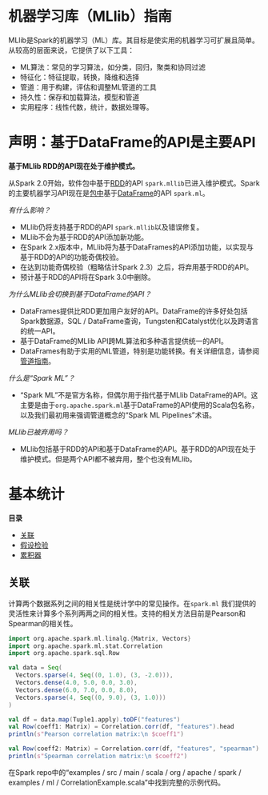 # 机器学习库（MLlib）指南

MLlib是Spark的机器学习（ML）库。其目标是使实用的机器学习可扩展且简单。从较高的层面来说，它提供了以下工具：

- ML算法：常见的学习算法，如分类，回归，聚类和协同过滤
- 特征化：特征提取，转换，降维和选择
- 管道：用于构建，评估和调整ML管道的工具
- 持久性：保存和加载算法，模型和管道
- 实用程序：线性代数，统计，数据处理等。

# 声明：基于DataFrame的API是主要API

**基于MLlib RDD的API现在处于维护模式。**

从Spark 2.0开始，软件包中基于[RDD](http://spark.apache.org/docs/latest/rdd-programming-guide.html#resilient-distributed-datasets-rdds)的API `spark.mllib`已进入维护模式。Spark的主要机器学习API现在是[包中](http://spark.apache.org/docs/latest/sql-programming-guide.html)基于[DataFrame](http://spark.apache.org/docs/latest/sql-programming-guide.html)的API `spark.ml`。

*有什么影响？*

- MLlib仍将支持基于RDD的API `spark.mllib`以及错误修复。
- MLlib不会为基于RDD的API添加新功能。
- 在Spark 2.x版本中，MLlib将为基于DataFrames的API添加功能，以实现与基于RDD的API的功能奇偶校验。
- 在达到功能奇偶校验（粗略估计Spark 2.3）之后，将弃用基于RDD的API。
- 预计基于RDD的API将在Spark 3.0中删除。

*为什么MLlib会切换到基于DataFrame的API？*

- DataFrames提供比RDD更加用户友好的API。DataFrame的许多好处包括Spark数据源，SQL / DataFrame查询，Tungsten和Catalyst优化以及跨语言的统一API。
- 基于DataFrame的MLlib API跨ML算法和多种语言提供统一的API。
- DataFrames有助于实用的ML管道，特别是功能转换。有关详细信息，请参阅[管道指南](http://spark.apache.org/docs/latest/ml-pipeline.html)。

*什么是“Spark ML”？*

- “Spark ML”不是官方名称，但偶尔用于指代基于MLlib DataFrame的API。这主要是由于`org.apache.spark.ml`基于DataFrame的API使用的Scala包名称，以及我们最初用来强调管道概念的“Spark ML Pipelines”术语。

*MLlib已被弃用吗？*

- MLlib包括基于RDD的API和基于DataFrame的API。基于RDD的API现在处于维护模式。但是两个API都不被弃用，整个也没有MLlib。



# 基本统计



**目录**

- [关联](http://spark.apache.org/docs/latest/ml-statistics.html#correlation)
- [假设检验](http://spark.apache.org/docs/latest/ml-statistics.html#hypothesis-testing)
- [累积器](http://spark.apache.org/docs/latest/ml-statistics.html#summarizer)

## 关联

计算两个数据系列之间的相关性是统计学中的常见操作。在`spark.ml` 我们提供的灵活性来计算多个系列两两之间的相关性。支持的相关方法目前是Pearson和Spearman的相关性。

```scala
import org.apache.spark.ml.linalg.{Matrix, Vectors}
import org.apache.spark.ml.stat.Correlation
import org.apache.spark.sql.Row

val data = Seq(
  Vectors.sparse(4, Seq((0, 1.0), (3, -2.0))),
  Vectors.dense(4.0, 5.0, 0.0, 3.0),
  Vectors.dense(6.0, 7.0, 0.0, 8.0),
  Vectors.sparse(4, Seq((0, 9.0), (3, 1.0)))
)

val df = data.map(Tuple1.apply).toDF("features")
val Row(coeff1: Matrix) = Correlation.corr(df, "features").head
println(s"Pearson correlation matrix:\n $coeff1")

val Row(coeff2: Matrix) = Correlation.corr(df, "features", "spearman").head
println(s"Spearman correlation matrix:\n $coeff2")
```

在Spark repo中的“examples / src / main / scala / org / apache / spark / examples / ml / CorrelationExample.scala”中找到完整的示例代码。

